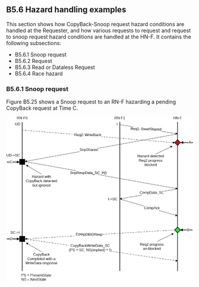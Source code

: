 ## B5.6 Hazard handling examples

This section shows how CopyBack-Snoop request hazard conditions are handled at the Requester, and how various requests to request and request to snoop request hazard conditions are handled at the HN-F. It contains the following subsections:

- B5.6.1 Snoop request
- B5.6.2 Request
- B5.6.3 Read or Dataless Request
- B5.6.4 Race hazard

### B5.6.1 Snoop request

Figure B5.25 shows a Snoop request to an RN-F hazarding a pending CopyBack request at Time C.

![Image](page_299/image_000000_9f7b9345a09fd7262e7b44bff03b103315471f644d074435fb08ebc23ef03a23.png)
